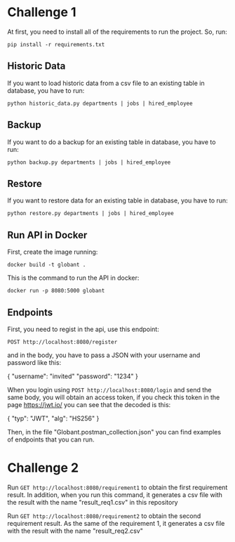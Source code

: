 # Challenge 1
At first, you need to install all of the requirements to run the project. So, run:

`pip install -r requirements.txt`

## Historic Data
If you want to load historic data from a csv file to an existing table in database, you have to run:

`python historic_data.py departments | jobs | hired_employee`

## Backup

If you want to do a backup for an existing table in database, you have to run:

`python backup.py departments | jobs | hired_employee`

## Restore

If you want to restore data for an existing table in database, you have to run:

`python restore.py departments | jobs | hired_employee`

## Run API in Docker

First, create the image running:

`docker build -t globant .`

This is the command to run the API in docker:

`docker run -p 8080:5000 globant`

## Endpoints

First, you need to regist in the api, use this endpoint:

`POST http://localhost:8080/register`

and in the body, you have to pass a JSON with your username and password like this:

{
    "username": "invited"
    "password": "1234"
}

When you login using `POST http://localhost:8080/login` and send the same body, you will obtain an access token, 
if you check this token in the page https://jwt.io/ you can see that the decoded is this: 

{
  "typ": "JWT",
  "alg": "HS256"
}

Then, in the file "Globant.postman_collection.json" you can find examples of endpoints that you can run.

# Challenge 2

Run `GET http://localhost:8080/requirement1` to obtain the first requirement result. In addition, when you run this command, it generates a csv file with the result with the name "result_req1.csv" in this repository

Run `GET http://localhost:8080/requirement2` to obtain the second requirement result. As the same of the requirement 1, it generates a csv file with the result with the name "result_req2.csv"
